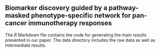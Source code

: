 ## Biomarker discovery guided by a pathway-masked phenotype-specific network for pan-cancer immunotherapy responses

The R Markdown file contains the code for generating the main results presented in our paper.
The data directory includes the raw data as well as intermediate results.
